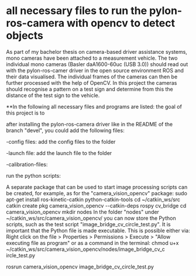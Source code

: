 # all necessary files to run the pylon-ros-camera with opencv to detect objects

As part of my bachelor thesis on camera-based driver assistance systems, mono cameras have been attached to a measurement vehicle. The two individual mono cameras (Basler daA1600-60uc (USB 3.0)) should read out with the pylon-ros-camer driver in the open source environment ROS and their data visualised. The individual frames of the cameras can then be further processed with the help of OpenCV. In this project the cameras should recognise a pattern on a test sign and determine from this the distance of the test sign to the vehicle.

**In the following all necessary files and programs are listed:
the goal of this project is to 

after installing the pylon-ros-camera driver like in the README of the branch "devel",
you could add the following files:

-config files:
add the config files to the folder 

-launch file:
add the launch file to the folder

-calibration-files:

run the python scripts:

A separate package that can be used to start image processing scripts can be created, for example, as for the "camera_vision_opencv" package: sudo apt-get install ros-kinetic-catkin python-catkin-tools cd ~/catkin_ws/src catkin create pkg camera_vision_opencv --catkin-deps rospy cv_bridge cd camera_vision_opencv mkdir nodes
In the folder "nodes" under ~/catkin_ws/src/camera_vision_opencv/ you can now store the Python scripts, such as the test script "image_bridge_cv_circle_test.py".
It is important that the Python file is made executable. This is possible either via: Right click on the file > Properties > Permissions > Execute > "Allow executing file as program" or as a command in the terminal:
chmod u+x ~/catkin_ws/src/camera_vision_opencv/nodes/image_bridge_cv_c ircle_test.py

rosrun camera_vision_opencv image_bridge_cv_circle_test.py
